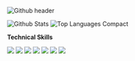 ![Github header](https://user-images.githubusercontent.com/101967370/183253190-ffc5cc28-f421-4a61-9421-c5cc26b153ad.png)


![Github Stats](https://github-readme-stats.vercel.app/api?username=jadhavsiid&show_icons=true&theme=light)
![Top Languages Compact](https://github-readme-stats.vercel.app/api/top-langs/?username=jadhavsiid&layout=compact&theme=light)

**Technical Skills**

<img src="https://img.shields.io/badge/-A8B9CC?logo=C&logoColor=fff"> <img src="https://img.shields.io/badge/-C++-00599C?logo=C&logoColor=fff"> <img src="https://img.shields.io/badge/-Python-3776AB?logo=python&logoColor=ffd644"> <img src="https://img.shields.io/badge/-HTML-E34F26?logo=html5&logoColor=fff"> <img src="https://img.shields.io/badge/-CSS-1572B6?logo=css3&logoColor=fff"> <img src="https://img.shields.io/badge/-Bootstrap-7952B3?logo=bootstrap&logoColor=fff"> <img src="https://img.shields.io/badge/-Javascipt-F7DF1E?logo=Javascript&logoColor=fff">
